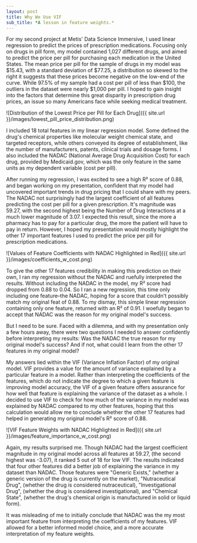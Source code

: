```yaml
---
layout: post
title: Why We Use VIF
sub_title: *A lesson in feature weights.*
---
```


For my second project at Metis' Data Science Immersive, I used linear regression to predict the prices of prescription medications. Focusing only on drugs in pill form, my model contained 1,027 different drugs, and aimed to predict the price per pill for purchasing each medication in the United States. The mean price per pill for the sample of drugs in my model was $15.43, with a standard deviation of $77.25, a distribution so skewed to the right it suggests that these prices become negative on the low-end of the curve. While 97.5% of my sample had a cost per pill of less than $100, the outliers in the dataset were nearly $1,000 per pill. I hoped to gain insight into the factors that determine this great disparity in prescription drug prices, an issue so many Americans face while seeking medical treatment.

![Distribution of the Lowest Price per Pill for Each Drug]({{ site.url }}/images/lowest_pill_price_distribution.png)

I included 18 total features in my linear regression model. Some defined the drug's chemical properties like molecular weight chemical state, and targeted receptors, while others conveyed its degree of establishment, like the number of manufacturers, patents, clinical trials and dosage forms. I also included the NADAC (National Average Drug Acquisition Cost) for each drug, provided by Medicaid.gov, which was the only feature in the same units as my dependent variable (cost per pill).

After running my regression, I was excited to see a high R² score of 0.88, and began working on my presentation, confident that my model had uncovered important trends in drug pricing that I could share with my peers. The NADAC not surprisingly had the largest coefficient of all features predicting the cost per pill for a given prescription. It's magnitude was 59.27, with the second highest being the Number of Drug Interactions at a much lower magnitude of 3.07. I expected this result, since the more a pharmacy has to pay for a particular drug, the more the patient will have to pay in return. However, I hoped my presentation would mostly highlight the other 17 important features I used to predict the price per pill for prescription medications.

![Values of Feature Coefficients with NADAC Highlighted in Red]({{ site.url }}/images/coefficients_w_cost.png)

To give the other 17 features credibility in making this prediction on their own, I ran my regression without the NADAC and ruefully interpreted the results. Without including the NADAC in the model, my R² score had dropped from 0.88 to 0.04. So I ran a new regression, this time only including one feature–the NADAC, hoping for a score that couldn't possibly match my original feat of 0.88. To my dismay, this simple linear regression containing only one feature, returned with an R² of 0.91. I woefully began to accept that NADAC was the reason for my original model's success.

But I need to be sure. Faced with a dilemma, and with my presentation only a few hours away, there were two questions I needed to answer confidently before interpreting my results: Was the NADAC the true reason for my original model's success? And if not, what could I learn from the other 17 features in my original model?

My answers lied within the VIF (Variance Inflation Factor) of my original model. VIF provides a value for the amount of variance explained by a particular feature in a model. Rather than interpreting the coefficients of the features, which do not indicate the degree to which a given feature is improving model accuracy, the VIF of a given feature offers assurance for how well that feature is explaining the variance of the dataset as a whole. I decided to use VIF to check for how much of the variance in my model was explained by NADAC compared to my other features, hoping that this calculation would allow me to conclude whether the other 17 features had helped in generating my original model's R² score of 0.88.

![VIF Feature Weights with NADAC Highlighted in Red]({{ site.url }}/images/feature_importance_w_cost.png)

Again, my results surprised me. Though NADAC had the largest coefficient magnitude in my original model across all features at 59.27, (the second highest was -3.07), it ranked 5 out of 18 for low VIF. The results indicated that four other features did a better job of explaining the variance in my dataset than NADAC. Those features were "Generic Exists," (whether a generic version of the drug is currently on the market), "Nutraceutical Drug", (whether the drug is considered nutraceutical), "Investigational Drug", (whether the drug is considered investigational), and "Chemical State", (whether the drug's chemical origin is manufactured in solid or liquid form).

It was misleading of me to initially conclude that NADAC was the my most important feature from interpreting the coefficients of my features. VIF allowed for a better informed model choice, and a more accurate interpretation of my feature weights.
